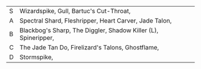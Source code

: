 |     |                                                                |
| --- | -------------------------------------------------------------- |
| S   | Wizardspike, Gull, Bartuc's Cut-Throat,                        |
| A   | Spectral Shard, Fleshripper, Heart Carver, Jade Talon,         |
| B   | Blackbog's Sharp, The Diggler, Shadow Killer (L), Spineripper, |
| C   | The Jade Tan Do, Firelizard's Talons, Ghostflame,              |
| D   | Stormspike,                                                    | 
